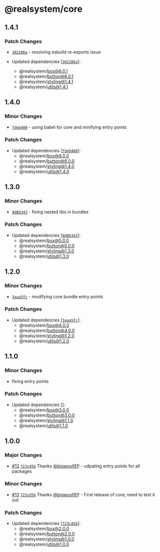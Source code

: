 # @realsystem/core

## 1.4.1

### Patch Changes

- [`302206a`](https://github.com/bigwoof91/realsystem/commit/302206afa3d729071b8ee4d45cab8e72284534f2) - resolving esbuild re-exports issue

- Updated dependencies [[`302206a`](https://github.com/bigwoof91/realsystem/commit/302206afa3d729071b8ee4d45cab8e72284534f2)]:
  - @realsystem/box@6.0.1
  - @realsystem/button@6.0.1
  - @realsystem/styling@1.4.1
  - @realsystem/utils@1.4.1

## 1.4.0

### Minor Changes

- [`fdeb480`](https://github.com/bigwoof91/realsystem/commit/fdeb48032b6d5442363631da8c364f7af6d972e3) - using babel for core and minifying entry points

### Patch Changes

- Updated dependencies [[`fdeb480`](https://github.com/bigwoof91/realsystem/commit/fdeb48032b6d5442363631da8c364f7af6d972e3)]:
  - @realsystem/box@6.0.0
  - @realsystem/button@6.0.0
  - @realsystem/styling@1.4.0
  - @realsystem/utils@1.4.0

## 1.3.0

### Minor Changes

- [`9d8b343`](https://github.com/bigwoof91/realsystem/commit/9d8b343ec0289cffffaf4d839de819ce319e08e8) - fixing nested libs in bundles

### Patch Changes

- Updated dependencies [[`9d8b343`](https://github.com/bigwoof91/realsystem/commit/9d8b343ec0289cffffaf4d839de819ce319e08e8)]:
  - @realsystem/box@5.0.0
  - @realsystem/button@5.0.0
  - @realsystem/styling@1.3.0
  - @realsystem/utils@1.3.0

## 1.2.0

### Minor Changes

- [`3aaa5fc`](https://github.com/bigwoof91/realsystem/commit/3aaa5fc6bcb5b5bf9a5f81812105de7f959bc722) - modifying core bundle entry points

### Patch Changes

- Updated dependencies [[`3aaa5fc`](https://github.com/bigwoof91/realsystem/commit/3aaa5fc6bcb5b5bf9a5f81812105de7f959bc722)]:
  - @realsystem/box@4.0.0
  - @realsystem/button@4.0.0
  - @realsystem/styling@1.2.0
  - @realsystem/utils@1.2.0

## 1.1.0

### Minor Changes

- fixing entry points

### Patch Changes

- Updated dependencies []:
  - @realsystem/box@3.0.0
  - @realsystem/button@3.0.0
  - @realsystem/styling@1.1.0
  - @realsystem/utils@1.1.0

## 1.0.0

### Major Changes

- [#13](https://github.com/bigwoof91/realsystem/pull/13) [`723cd5b`](https://github.com/bigwoof91/realsystem/commit/723cd5b627ae60e935b0ec6000745da117e50b28) Thanks [@bigwoof91](https://github.com/bigwoof91)! - udpating entry points for all packages

### Minor Changes

- [#13](https://github.com/bigwoof91/realsystem/pull/13) [`723cd5b`](https://github.com/bigwoof91/realsystem/commit/723cd5b627ae60e935b0ec6000745da117e50b28) Thanks [@bigwoof91](https://github.com/bigwoof91)! - First release of core; need to test it out

### Patch Changes

- Updated dependencies [[`723cd5b`](https://github.com/bigwoof91/realsystem/commit/723cd5b627ae60e935b0ec6000745da117e50b28)]:
  - @realsystem/box@2.0.0
  - @realsystem/button@2.0.0
  - @realsystem/styling@1.0.0
  - @realsystem/utils@1.0.0
